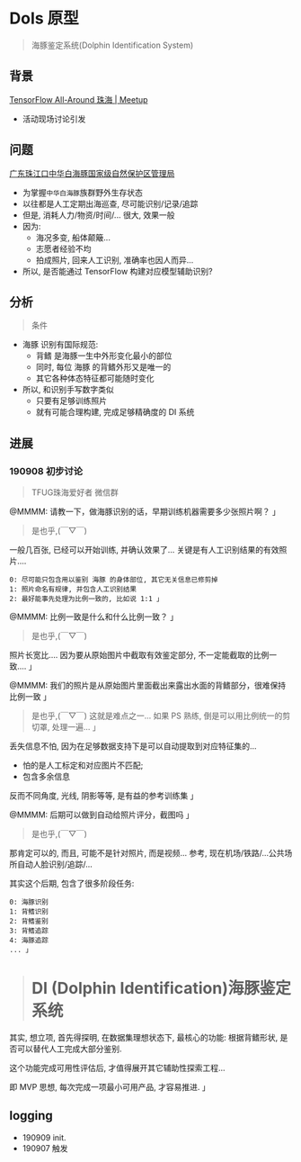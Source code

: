 # DoIs 原型
> 海豚鉴定系统(Dolphin Identification System)

## 背景
[TensorFlow All\-Around 珠海 \| Meetup](https://www.meetup.com/TensorFlow-User-Group-Zhuhai/events/264053619/)

- 活动现场讨论引发

## 问题
[广东珠江口中华白海豚国家级自然保护区管理局](http://www.cwd.gov.cn/)

- 为掌握`中华白海豚`族群野外生存状态
- 以往都是人工定期出海巡查, 尽可能识别/记录/追踪
- 但是, 消耗人力/物资/时间/... 很大, 效果一般
- 因为:
    + 海况多变, 船体颠簸...
    + 志愿者经验不均
    + 拍成照片, 回来人工识别, 准确率也因人而异...
- 所以, 是否能通过 TensorFlow 构建对应模型辅助识别?


## 分析
> 条件

- 海豚 识别有国际规范:
    + 背鳍 是海豚一生中外形变化最小的部位
    + 同时, 每位 海豚 的背鳍外形又是唯一的
    + 其它各种体态特征都可能随时变化
- 所以, 和识别手写数字类似
    + 只要有足够训练照片
    + 就有可能合理构建, 完成足够精确度的 DI 系统


## 进展

### 190908 初步讨论
> TFUG珠海爱好者 微信群

@MMMM: 请教一下，做海豚识别的话，早期训练机器需要多少张照片啊？ 」

> 是也乎,(￣▽￣)

一般几百张, 已经可以开始训练, 并确认效果了...
关键是有人工识别结果的有效照片....

    0: 尽可能只包含用以鉴别 海豚 的身体部位, 其它无关信息已修剪掉
    1: 照片命名有规律, 并包含人工识别结果
    2: 最好能事先处理为比例一致的, 比如说 1:1 」

@MMMM: 比例一致是什么和什么比例一致？ 」

> 是也乎,(￣▽￣)

照片长宽比....
因为要从原始图片中截取有效鉴定部分,
不一定能截取的比例一致.... 」



@MMMM: 我们的照片是从原始图片里面截出来露出水面的背鳍部分，很难保持比例一致 」

> 是也乎,(￣▽￣)
这就是难点之一...
如果 PS 熟练, 倒是可以用比例统一的剪切罩,
处理一遍... 」

丢失信息不怕, 因为在足够数据支持下是可以自动提取到对应特征集的...

- 怕的是人工标定和对应图片不匹配;
- 包含多余信息

反而不同角度, 光线, 阴影等等, 是有益的参考训练集 」

@MMMM: 后期可以做到自动给照片评分，截图吗 」

> 是也乎,(￣▽￣)

那肯定可以的, 而且, 可能不是针对照片, 而是视频...
参考, 现在机场/铁路/...公共场所自动人脸识别/追踪/...

其实这个后期, 包含了很多阶段任务:

    0: 海豚识别
    1: 背鳍识别
    2: 背鳍鉴别
    3: 背鳍追踪
    4: 海豚追踪
    ... 」

> # DI (Dolphin Identification)海豚鉴定系统

其实, 想立项, 首先得探明, 
在数据集理想状态下, 最核心的功能:
根据背鳍形状, 是否可以替代人工完成大部分鉴别.

这个功能完成可用性评估后,
才值得展开其它辅助性探索工程...

即 MVP 思想, 每次完成一项最小可用产品,
才容易推进. 」


## logging

- 190909 init.
- 190907 触发

